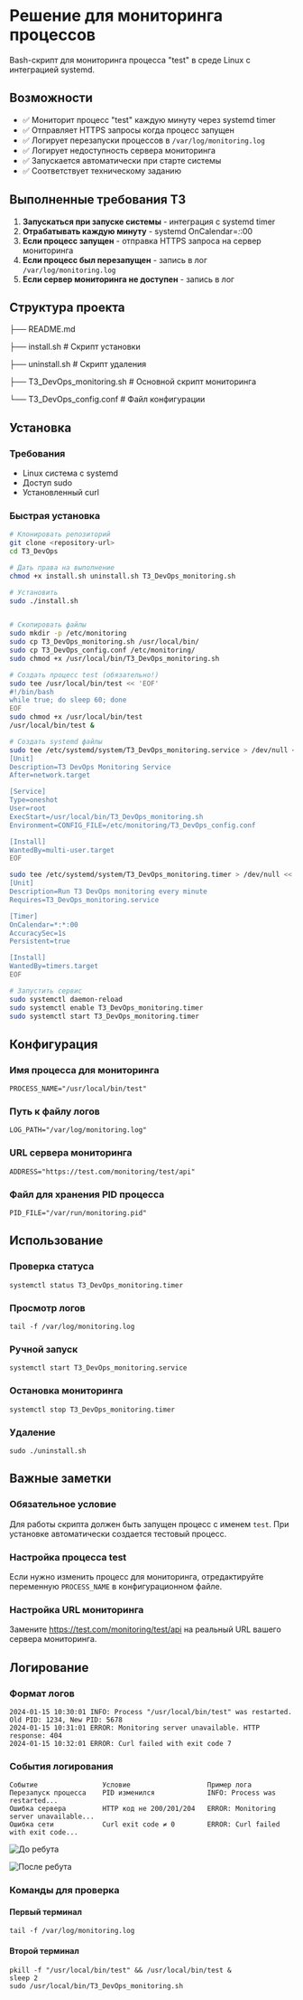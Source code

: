 # Решение для мониторинга процессов

Bash-скрипт для мониторинга процесса "test" в среде Linux с интеграцией systemd.

## Возможности

- ✅ Мониторит процесс "test" каждую минуту через systemd timer
- ✅ Отправляет HTTPS запросы когда процесс запущен
- ✅ Логирует перезапуски процессов в `/var/log/monitoring.log`
- ✅ Логирует недоступность сервера мониторинга
- ✅ Запускается автоматически при старте системы
- ✅ Соответствует техническому заданию

## Выполненные требования ТЗ

1. **Запускаться при запуске системы** - интеграция с systemd timer
2. **Отрабатывать каждую минуту** - systemd OnCalendar=*:*:00
3. **Если процесс запущен** - отправка HTTPS запроса на сервер мониторинга
4. **Если процесс был перезапущен** - запись в лог `/var/log/monitoring.log`
5. **Если сервер мониторинга не доступен** - запись в лог

## Структура проекта

├── README.md

├── install.sh # Скрипт установки

├── uninstall.sh # Скрипт удаления

├── T3_DevOps_monitoring.sh # Основной скрипт мониторинга

└── T3_DevOps_config.conf # Файл конфигурации


## Установка

### Требования
- Linux система с systemd
- Доступ sudo
- Установленный curl

### Быстрая установка

```bash
# Клонировать репозиторий
git clone <repository-url>
cd T3_DevOps

# Дать права на выполнение
chmod +x install.sh uninstall.sh T3_DevOps_monitoring.sh

# Установить
sudo ./install.sh


# Скопировать файлы
sudo mkdir -p /etc/monitoring
sudo cp T3_DevOps_monitoring.sh /usr/local/bin/
sudo cp T3_DevOps_config.conf /etc/monitoring/
sudo chmod +x /usr/local/bin/T3_DevOps_monitoring.sh

# Создать процесс test (обязательно!)
sudo tee /usr/local/bin/test << 'EOF'
#!/bin/bash
while true; do sleep 60; done
EOF
sudo chmod +x /usr/local/bin/test
/usr/local/bin/test &

# Создать systemd файлы
sudo tee /etc/systemd/system/T3_DevOps_monitoring.service > /dev/null << EOF
[Unit]
Description=T3 DevOps Monitoring Service
After=network.target

[Service]
Type=oneshot
User=root
ExecStart=/usr/local/bin/T3_DevOps_monitoring.sh
Environment=CONFIG_FILE=/etc/monitoring/T3_DevOps_config.conf

[Install]
WantedBy=multi-user.target
EOF

sudo tee /etc/systemd/system/T3_DevOps_monitoring.timer > /dev/null << EOF
[Unit]
Description=Run T3 DevOps monitoring every minute
Requires=T3_DevOps_monitoring.service

[Timer]
OnCalendar=*:*:00
AccuracySec=1s
Persistent=true

[Install]
WantedBy=timers.target
EOF

# Запустить сервис
sudo systemctl daemon-reload
sudo systemctl enable T3_DevOps_monitoring.timer
sudo systemctl start T3_DevOps_monitoring.timer
```

## Конфигурация 

### Имя процесса для мониторинга
```PROCESS_NAME="/usr/local/bin/test"```

### Путь к файлу логов
```LOG_PATH="/var/log/monitoring.log"```

### URL сервера мониторинга
```ADDRESS="https://test.com/monitoring/test/api"```

### Файл для хранения PID процесса
```PID_FILE="/var/run/monitoring.pid"```


## Использование
### Проверка статуса
```systemctl status T3_DevOps_monitoring.timer```
### Просмотр логов
```tail -f /var/log/monitoring.log```
### Ручной запуск
```systemctl start T3_DevOps_monitoring.service```
### Остановка мониторинга
```systemctl stop T3_DevOps_monitoring.timer```
### Удаление
```sudo ./uninstall.sh```


## Важные заметки
### Обязательное условие
Для работы скрипта должен быть запущен процесс с именем ```test```. При установке автоматически создается тестовый процесс.

### Настройка процесса test
Если нужно изменить процесс для мониторинга, отредактируйте переменную ```PROCESS_NAME``` в конфигурационном файле.

### Настройка URL мониторинга
Замените https://test.com/monitoring/test/api на реальный URL вашего сервера мониторинга.

## Логирование

### Формат логов

```
2024-01-15 10:30:01 INFO: Process "/usr/local/bin/test" was restarted. Old PID: 1234, New PID: 5678
2024-01-15 10:31:01 ERROR: Monitoring server unavailable. HTTP response: 404
2024-01-15 10:32:01 ERROR: Curl failed with exit code 7
```

### События логирования
```
Событие	               Условие	                 Пример лога
Перезапуск процесса	   PID изменился	         INFO: Process was restarted...
Ошибка сервера	       HTTP код не 200/201/204	 ERROR: Monitoring server unavailable...
Ошибка сети	           Curl exit code ≠ 0	     ERROR: Curl failed with exit code...
```

![До ребута](screenshots/before_reboot.png)

![После ребута](screenshots/after_reboot.png)

### Команды для проверка

#### Первый терминал
```tail -f /var/log/monitoring.log```
#### Второй терминал
```
pkill -f "/usr/local/bin/test" && /usr/local/bin/test &
sleep 2
sudo /usr/local/bin/T3_DevOps_monitoring.sh
```